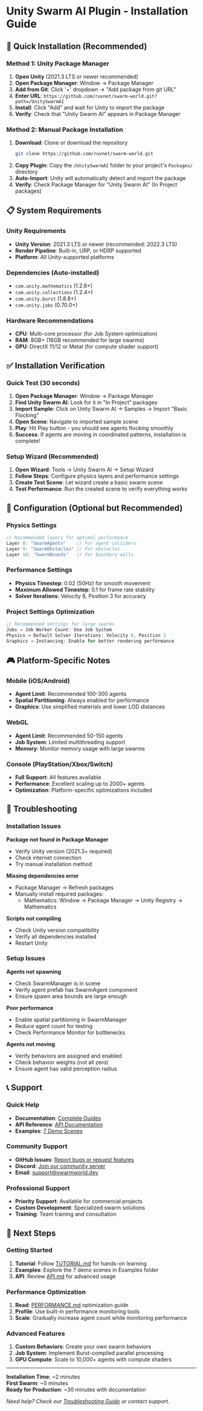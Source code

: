 # Unity Swarm AI Plugin - Installation Guide

## 🚀 Quick Installation (Recommended)

### Method 1: Unity Package Manager
1. **Open Unity** (2021.3 LTS or newer recommended)
2. **Open Package Manager**: Window → Package Manager
3. **Add from Git**: Click '+' dropdown → "Add package from git URL"
4. **Enter URL**: `https://github.com/ruvnet/swarm-world.git?path=/UnitySwarmAI`
5. **Install**: Click "Add" and wait for Unity to import the package
6. **Verify**: Check that "Unity Swarm AI" appears in Package Manager

### Method 2: Manual Package Installation
1. **Download**: Clone or download the repository
   ```bash
   git clone https://github.com/ruvnet/swarm-world.git
   ```
2. **Copy Plugin**: Copy the `/UnitySwarmAI` folder to your project's `Packages/` directory
3. **Auto-Import**: Unity will automatically detect and import the package
4. **Verify**: Check Package Manager for "Unity Swarm AI" (In Project packages)

## 📋 System Requirements

### Unity Requirements
- **Unity Version**: 2021.3 LTS or newer (recommended: 2022.3 LTS)
- **Render Pipeline**: Built-in, URP, or HDRP supported
- **Platform**: All Unity-supported platforms

### Dependencies (Auto-installed)
- `com.unity.mathematics` (1.2.6+)
- `com.unity.collections` (1.2.4+)
- `com.unity.burst` (1.8.8+)
- `com.unity.jobs` (0.70.0+)

### Hardware Recommendations
- **CPU**: Multi-core processor (for Job System optimization)
- **RAM**: 8GB+ (16GB recommended for large swarms)
- **GPU**: DirectX 11/12 or Metal (for compute shader support)

## ✅ Installation Verification

### Quick Test (30 seconds)
1. **Open Package Manager**: Window → Package Manager
2. **Find Unity Swarm AI**: Look for it in "In Project" packages
3. **Import Sample**: Click on Unity Swarm AI → Samples → Import "Basic Flocking"
4. **Open Scene**: Navigate to imported sample scene
5. **Play**: Hit Play button - you should see agents flocking smoothly
6. **Success**: If agents are moving in coordinated patterns, installation is complete!

### Setup Wizard (Recommended)
1. **Open Wizard**: Tools → Unity Swarm AI → Setup Wizard
2. **Follow Steps**: Configure physics layers and performance settings
3. **Create Test Scene**: Let wizard create a basic swarm scene
4. **Test Performance**: Run the created scene to verify everything works

## 🔧 Configuration (Optional but Recommended)

### Physics Settings
```csharp
// Recommended layers for optimal performance
Layer 8: "SwarmAgents"    // For agent colliders
Layer 9: "SwarmObstacles" // For obstacles
Layer 10: "SwarmBounds"   // For boundary walls
```

### Performance Settings
- **Physics Timestep**: 0.02 (50Hz) for smooth movement
- **Maximum Allowed Timestep**: 0.1 for frame rate stability
- **Solver Iterations**: Velocity 8, Position 3 for accuracy

### Project Settings Optimization
```csharp
// Recommended settings for large swarms
Jobs → Job Worker Count: Use Job System
Physics → Default Solver Iterations: Velocity 8, Position 3
Graphics → Instancing: Enable for better rendering performance
```

## 🎮 Platform-Specific Notes

### Mobile (iOS/Android)
- **Agent Limit**: Recommended 100-300 agents
- **Spatial Partitioning**: Always enabled for performance
- **Graphics**: Use simplified materials and lower LOD distances

### WebGL
- **Agent Limit**: Recommended 50-150 agents
- **Job System**: Limited multithreading support
- **Memory**: Monitor memory usage with large swarms

### Console (PlayStation/Xbox/Switch)
- **Full Support**: All features available
- **Performance**: Excellent scaling up to 2000+ agents
- **Optimization**: Platform-specific optimizations included

## 🐛 Troubleshooting

### Installation Issues

**Package not found in Package Manager**
- Verify Unity version (2021.3+ required)
- Check internet connection
- Try manual installation method

**Missing dependencies error**
- Package Manager → Refresh packages
- Manually install required packages:
  - Mathematics: Window → Package Manager → Unity Registry → Mathematics

**Scripts not compiling**
- Check Unity version compatibility
- Verify all dependencies installed
- Restart Unity

### Setup Issues

**Agents not spawning**
- Check SwarmManager is in scene
- Verify agent prefab has SwarmAgent component
- Ensure spawn area bounds are large enough

**Poor performance**
- Enable spatial partitioning in SwarmManager
- Reduce agent count for testing
- Check Performance Monitor for bottlenecks

**Agents not moving**
- Verify behaviors are assigned and enabled
- Check behavior weights (not all zero)
- Ensure agent has valid perception radius

## 📞 Support

### Quick Help
- **Documentation**: [Complete Guides](Documentation/)
- **API Reference**: [API Documentation](Documentation/API.md)
- **Examples**: [7 Demo Scenes](Examples/)

### Community Support
- **GitHub Issues**: [Report bugs or request features](https://github.com/ruvnet/swarm-world/issues)
- **Discord**: [Join our community server](https://discord.gg/swarmworld)
- **Email**: support@swarmworld.dev

### Professional Support
- **Priority Support**: Available for commercial projects
- **Custom Development**: Specialized swarm solutions
- **Training**: Team training and consultation

## 🚀 Next Steps

### Getting Started
1. **Tutorial**: Follow [TUTORIAL.md](Documentation/TUTORIAL.md) for hands-on learning
2. **Examples**: Explore the 7 demo scenes in Examples folder
3. **API**: Review [API.md](Documentation/API.md) for advanced usage

### Performance Optimization
1. **Read**: [PERFORMANCE.md](Documentation/PERFORMANCE.md) optimization guide
2. **Profile**: Use built-in performance monitoring tools
3. **Scale**: Gradually increase agent count while monitoring performance

### Advanced Features
1. **Custom Behaviors**: Create your own swarm behaviors
2. **Job System**: Implement Burst-compiled parallel processing
3. **GPU Compute**: Scale to 10,000+ agents with compute shaders

---

**Installation Time**: ~2 minutes  
**First Swarm**: ~5 minutes  
**Ready for Production**: ~30 minutes with documentation

*Need help? Check our [Troubleshooting Guide](Documentation/TROUBLESHOOTING.md) or contact support.*